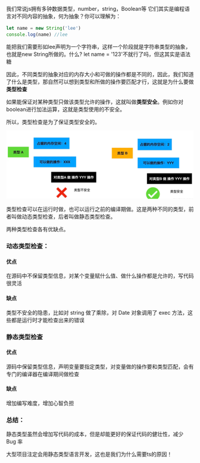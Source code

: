 我们常说js拥有多钟数据类型，number，string，Boolean等
它们其实是编程语言对不同内容的抽象，何为抽象？你可以理解为：
```js
let name = new String('lee')
console.log(name) //lee
```
能把我们需要形如lee声明为一个字符串，这样一个阶段就是字符串类型的抽象，也就是new String所做的。什么? let name = '123'不就行了吗，但这其实是语法糖

因此，不同类型的抽象对应的内存大小和可做的操作都是不同的，因此，我们知道了什么是类型，那自然可以想到类型和所做的操作要匹配才行，这就是为什么要做**类型检查**

如果能保证对某种类型只做该类型允许的操作，这就叫做**类型安全**。例如你对boolean进行加法运算，这就是类型使用的不安全。

所以，类型检查是为了保证类型安全的。

![img.png](img.png)

类型检查可以在运行时做，也可以运行之前的编译期做。这是两种不同的类型，前者叫做动态类型检查，后者叫做静态类型检查。

两种类型检查各有优缺点。

### 动态类型检查：
#### 优点
在源码中不保留类型信息，对某个变量赋什么值、做什么操作都是允许的，写代码很灵活

#### 缺点
类型不安全的隐患，比如对 string 做了乘除，对 Date 对象调用了 exec 方法，这些都是运行时才能检查出来的错误


### 静态类型检查
#### 优点
源码中保留类型信息，声明变量要指定类型，对变量做的操作要和类型匹配，会有专门的编译器在编译期间做检查

#### 缺点
增加编写难度，增加心智负担

### 总结：
静态类型虽然会增加写代码的成本，但是却能更好的保证代码的健壮性，减少 Bug 率

大型项目注定会用静态类型语言开发，这也是我们为什么需要ts的原因！
